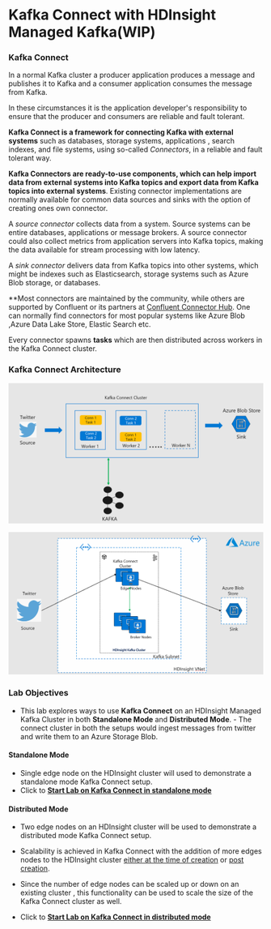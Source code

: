 # Kafka Connect with HDInsight Managed Kafka(WIP) 


### Kafka Connect
In a normal Kafka cluster a producer application produces a message and publishes it to Kafka and a consumer application consumes the message from Kafka. 

In these circumstances it is the application developer's responsibility to ensure that the producer and consumers are reliable and fault tolerant. 

**Kafka Connect is a framework for connecting Kafka with external systems**  such as databases, storage systems, applications , search indexes, and file systems, using so-called  _Connectors_, in a reliable and fault tolerant way.

**Kafka Connectors are ready-to-use components, which can help import data from external systems into Kafka topics and export data from Kafka topics into external systems**. Existing connector implementations are normally available for common data sources and sinks with the option of creating ones own connector.

A  _source connector_ collects data from a system. Source systems can be entire databases, applications or message brokers. A source connector could also collect metrics from application servers into Kafka topics, making the data available for stream processing with low latency.

A  _sink connector_  delivers data from Kafka topics into other systems, which might be indexes such as Elasticsearch, storage systems such as Azure Blob storage, or databases.

**Most connectors are maintained by the community, while others are supported by Confluent or its partners at [Confluent Connector Hub](https://www.confluent.io/hub/). One can normally find connectors for most popular systems like Azure Blob ,Azure Data Lake Store, Elastic Search etc. 

Every connector spawns **tasks** which are then distributed across workers in the Kafka Connect cluster. 

### Kafka Connect Architecture 
![HDInsight Kafka Schema Registry](https://github.com/arnabganguly/Kafkaconnect/blob/master/images/pic1.png)


![HDInsight Kafka Schema Registry](https://github.com/arnabganguly/Kafkaconnect/blob/master/images/pic2.png)





### Lab Objectives 
- This lab explores ways to use **Kafka Connect** on an HDInsight Managed Kafka Cluster in both **Standalone Mode** and **Distributed Mode**. - The connect cluster in both the setups would ingest messages from twitter and  write them to an Azure Storage Blob. 

#### Standalone Mode 
- Single edge node on the HDInsight cluster will used to demonstrate a standalone mode Kafka Connect setup. 
- Click to **[Start Lab on Kafka Connect in standalone mode](https://github.com/arnabganguly/Kafkaconnect/blob/master/HDInsightManagedKafkastandalone.md)**

#### Distributed Mode 
-  Two edge nodes on an HDInsight cluster will be used to demonstrate a distributed mode Kafka Connect setup. 


 - Scalability is achieved in Kafka Connect with the addition of more edges nodes to the HDInsight cluster [either at the time of creation](https://docs.microsoft.com/en-us/azure/hdinsight/hdinsight-apps-use-edge-node#add-an-edge-node-when-creating-a-cluster) or [post creation](https://docs.microsoft.com/en-us/azure/hdinsight/hdinsight-apps-use-edge-node#add-an-edge-node-to-an-existing-cluster). 

- Since the number of edge nodes can be scaled up or down on an existing cluster , this functionality can be used to scale the size of the Kafka Connect cluster as well.

-  Click to **[Start Lab on Kafka Connect in distributed mode](https://github.com/arnabganguly/Kafkaconnect/blob/master/HDInsightManagedKafkadistributed.md)** 




<!--stackedit_data:
eyJoaXN0b3J5IjpbLTczNTY2NDY4LC02NDI0NzEzMzEsNjY0Nz
k5NzUsNzI1MzI2OTI0LDE0NjA5NzQ4MDQsODAxNTgyMjIyLDE5
MDUwMzA3NywxMjYyOTA3NTYzLC0xODU1NTgxNDYzLDE2MzU3MT
M3NTUsLTk3MDYwOTE5NSwyMDIzMjk4MDczLC00NDA1ODM5Njcs
LTEyNjY3NzA1MjUsMTQ5MTUzNjYxLDY1NTgzMTk0OSw4NTIzMD
E0NTUsMjcwNTM5NjY5XX0=
-->